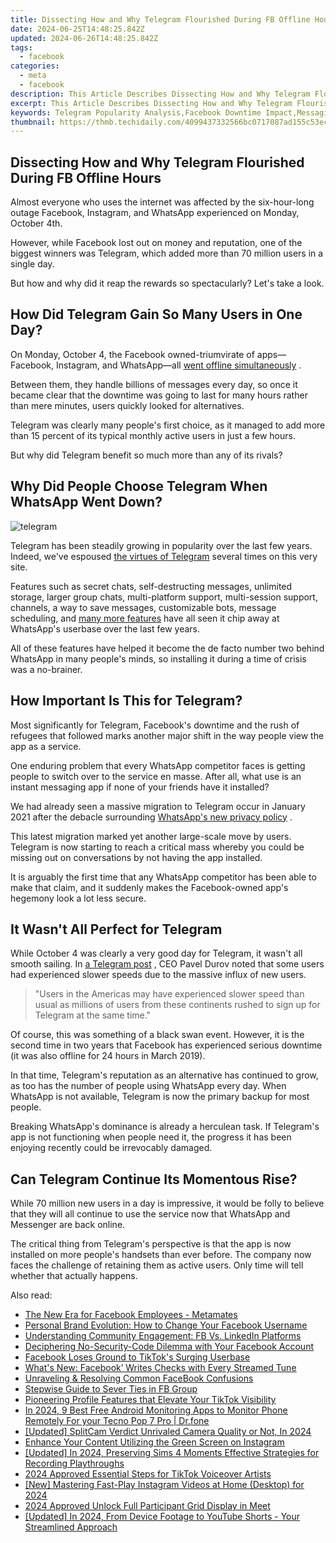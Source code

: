 ```yaml
---
title: Dissecting How and Why Telegram Flourished During FB Offline Hours
date: 2024-06-25T14:48:25.842Z
updated: 2024-06-26T14:48:25.842Z
tags:
  - facebook
categories:
  - meta
  - facebook
description: This Article Describes Dissecting How and Why Telegram Flourished During FB Offline Hours
excerpt: This Article Describes Dissecting How and Why Telegram Flourished During FB Offline Hours
keywords: Telegram Popularity Analysis,Facebook Downtime Impact,Messaging App Traffic Spikes,Telegram User Surge Reasons,Social Media Blackout Effects,Communication Shifts During Offline FB,Telegram Vs. Other Chat Platforms
thumbnail: https://thmb.techidaily.com/4099437332566bc0717087ad155c53eccdb95fb25198b821350f08a36ef32c9d.jpg
---
```


## Dissecting How and Why Telegram Flourished During FB Offline Hours

 Almost everyone who uses the internet was affected by the six-hour-long outage Facebook, Instagram, and WhatsApp experienced on Monday, October 4th.

 However, while Facebook lost out on money and reputation, one of the biggest winners was Telegram, which added more than 70 million users in a single day.

 But how and why did it reap the rewards so spectacularly? Let's take a look.

## How Did Telegram Gain So Many Users in One Day?

 On Monday, October 4, the Facebook owned-triumvirate of apps—Facebook, Instagram, and WhatsApp—all [went offline simultaneously](https://www.makeuseof.com/why-facebook-whatsapp-instagram-offline-six-hours/) .

 Between them, they handle billions of messages every day, so once it became clear that the downtime was going to last for many hours rather than mere minutes, users quickly looked for alternatives.

 Telegram was clearly many people's first choice, as it managed to add more than 15 percent of its typical monthly active users in just a few hours.

But why did Telegram benefit so much more than any of its rivals?

## Why Did People Choose Telegram When WhatsApp Went Down?

![telegram](https://static1.makeuseofimages.com/wordpress/wp-content/uploads/2021/10/telegram.png)

 Telegram has been steadily growing in popularity over the last few years. Indeed, we've espoused [the virtues of Telegram](https://www.makeuseof.com/reasons-why-people-leaving-whatsapp-for-telegram/) several times on this very site.

 Features such as secret chats, self-destructing messages, unlimited storage, larger group chats, multi-platform support, multi-session support, channels, a way to save messages, customizable bots, message scheduling, and [many more features](https://www.makeuseof.com/tag/useful-telegram-features/) have all seen it chip away at WhatsApp's userbase over the last few years.

 All of these features have helped it become the de facto number two behind WhatsApp in many people's minds, so installing it during a time of crisis was a no-brainer.

## How Important Is This for Telegram?

 Most significantly for Telegram, Facebook's downtime and the rush of refugees that followed marks another major shift in the way people view the app as a service.

 One enduring problem that every WhatsApp competitor faces is getting people to switch over to the service en masse. After all, what use is an instant messaging app if none of your friends have it installed?

 We had already seen a massive migration to Telegram occur in January 2021 after the debacle surrounding [WhatsApp's new privacy policy](https://www.makeuseof.com/whatsapp-forces-share-data-with-facebook/) .

 This latest migration marked yet another large-scale move by users. Telegram is now starting to reach a critical mass whereby you could be missing out on conversations by not having the app installed.

 It is arguably the first time that any WhatsApp competitor has been able to make that claim, and it suddenly makes the Facebook-owned app's hegemony look a lot less secure.

## It Wasn't All Perfect for Telegram

 While October 4 was clearly a very good day for Telegram, it wasn't all smooth sailing. In [a Telegram post](https://t.me/durov/170) , CEO Pavel Durov noted that some users had experienced slower speeds due to the massive influx of new users.

> "Users in the Americas may have experienced slower speed than usual as millions of users from these continents rushed to sign up for Telegram at the same time."

 Of course, this was something of a black swan event. However, it is the second time in two years that Facebook has experienced serious downtime (it was also offline for 24 hours in March 2019).

 In that time, Telegram's reputation as an alternative has continued to grow, as too has the number of people using WhatsApp every day. When WhatsApp is not available, Telegram is now the primary backup for most people.

 Breaking WhatsApp's dominance is already a herculean task. If Telegram's app is not functioning when people need it, the progress it has been enjoying recently could be irrevocably damaged.

## Can Telegram Continue Its Momentous Rise?

 While 70 million new users in a day is impressive, it would be folly to believe that they will all continue to use the service now that WhatsApp and Messenger are back online.

 The critical thing from Telegram's perspective is that the app is now installed on more people's handsets than ever before. The company now faces the challenge of retaining them as active users. Only time will tell whether that actually happens.


<ins class="adsbygoogle"
     style="display:block"
     data-ad-format="autorelaxed"
     data-ad-client="ca-pub-7571918770474297"
     data-ad-slot="1223367746"></ins>



<ins class="adsbygoogle"
     style="display:block"
     data-ad-client="ca-pub-7571918770474297"
     data-ad-slot="8358498916"
     data-ad-format="auto"
     data-full-width-responsive="true"></ins>

<span class="atpl-alsoreadstyle">Also read:</span>
<div><ul>
<li><a href="https://facebook.techidaily.com/the-new-era-for-facebook-employees-metamates/"><u>The New Era for Facebook Employees - Metamates</u></a></li>
<li><a href="https://facebook.techidaily.com/personal-brand-evolution-how-to-change-your-facebook-username/"><u>Personal Brand Evolution: How to Change Your Facebook Username</u></a></li>
<li><a href="https://facebook.techidaily.com/understanding-community-engagement-fb-vs-linkedin-platforms/"><u>Understanding Community Engagement: FB Vs. LinkedIn Platforms</u></a></li>
<li><a href="https://facebook.techidaily.com/deciphering-no-security-code-dilemma-with-your-facebook-account/"><u>Deciphering No-Security-Code Dilemma with Your Facebook Account</u></a></li>
<li><a href="https://facebook.techidaily.com/facebook-loses-ground-to-tiktoks-surging-userbase/"><u>Facebook Loses Ground to TikTok's Surging Userbase</u></a></li>
<li><a href="https://facebook.techidaily.com/whats-new-facebook-writes-checks-with-every-streamed-tune/"><u>What's New: Facebook’ Writes Checks with Every Streamed Tune</u></a></li>
<li><a href="https://facebook.techidaily.com/unraveling-and-resolving-common-facebook-confusions/"><u>Unraveling & Resolving Common FaceBook Confusions</u></a></li>
<li><a href="https://facebook.techidaily.com/stepwise-guide-to-sever-ties-in-fb-group/"><u>Stepwise Guide to Sever Ties in FB Group</u></a></li>
<li><a href="https://tiktok-video-recordings.techidaily.com/pioneering-profile-features-that-elevate-your-tiktok-visibility/"><u>Pioneering Profile Features that Elevate Your TikTok Visibility</u></a></li>
<li><a href="https://android-location.techidaily.com/in-2024-9-best-free-android-monitoring-apps-to-monitor-phone-remotely-for-your-tecno-pop-7-pro-drfone-by-drfone-virtual/"><u>In 2024, 9 Best Free Android Monitoring Apps to Monitor Phone Remotely For your Tecno Pop 7 Pro | Dr.fone</u></a></li>
<li><a href="https://screen-sharing-recording.techidaily.com/updated-splitcam-verdict-unrivaled-camera-quality-or-not-in-2024/"><u>[Updated] SplitCam Verdict  Unrivaled Camera Quality or Not, In 2024</u></a></li>
<li><a href="https://instagram-video-recordings.techidaily.com/enhance-your-content-utilizing-the-green-screen-on-instagram/"><u>Enhance Your Content  Utilizing the Green Screen on Instagram</u></a></li>
<li><a href="https://digital-screen-recording.techidaily.com/updated-in-2024-preserving-sims-4-moments-effective-strategies-for-recording-playthroughs/"><u>[Updated] In 2024, Preserving Sims 4 Moments  Effective Strategies for Recording Playthroughs</u></a></li>
<li><a href="https://tiktok-clips.techidaily.com/2024-approved-essential-steps-for-tiktok-voiceover-artists/"><u>2024 Approved  Essential Steps for TikTok Voiceover Artists</u></a></li>
<li><a href="https://instagram-video-recordings.techidaily.com/new-mastering-fast-play-instagram-videos-at-home-desktop-for-2024/"><u>[New] Mastering Fast-Play Instagram Videos at Home (Desktop) for 2024</u></a></li>
<li><a href="https://screen-mirroring-recording.techidaily.com/2024-approved-unlock-full-participant-grid-display-in-meet/"><u>2024 Approved  Unlock Full Participant Grid Display in Meet</u></a></li>
<li><a href="https://eaxpv-info.techidaily.com/updated-in-2024-from-device-footage-to-youtube-shorts-your-streamlined-approach/"><u>[Updated] In 2024, From Device Footage to YouTube Shorts - Your Streamlined Approach</u></a></li>
</ul></div>

